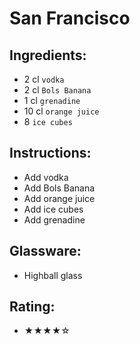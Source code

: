 # San Francisco

## Ingredients:
- 2 cl `vodka` <!-- - 4 cl `vodka` -->
- 2 cl `Bols Banana`
- 1 cl `grenadine`
- 10 cl `orange juice`
- 8 `ice cubes`

## Instructions:
- Add vodka
- Add Bols Banana
- Add orange juice
- Add ice cubes
- Add grenadine

## Glassware:
- Highball glass

## Rating:
- ★★★★☆